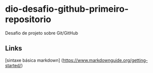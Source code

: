 # dio-desafio-github-primeiro-repositorio
Desafio de projeto sobre Git/GitHub
##  Links
[sintaxe básica markdown] (https://www.markdownguide.org/getting-started/)
